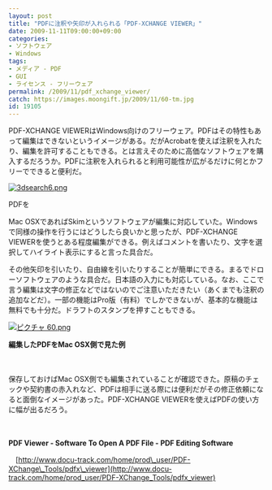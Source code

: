 ```yaml
---
layout: post
title: "PDFに注釈や矢印が入れられる「PDF-XCHANGE VIEWER」"
date: 2009-11-11T09:00:00+09:00
categories:
- ソフトウェア
- Windows
tags: 
- メディア - PDF
- GUI
- ライセンス - フリーウェア
permalink: /2009/11/pdf_xchange_viewer/
catch: https://images.moongift.jp/2009/11/60-tm.jpg
id: 19105
---
```

PDF-XCHANGE VIEWERはWindows向けのフリーウェア。PDFはその特性もあって編集はできないというイメージがある。だがAcrobatを使えば注釈を入れたり、編集を許可することもできる。とは言えそのために高価なソフトウェアを購入するだろうか。PDFに注釈を入れられると利用可能性が広がるだけに何とかフリーでできると便利だ。

  

[![3dsearch6.png](https://images.moongift.jp/2009/11/3dsearch6-tm.jpg)](https://images.moongift.jp/2009/11/3dsearch6.png)  
  
PDFを

  

Mac OSXであればSkimというソフトウェアが編集に対応していた。Windowsで同様の操作を行うにはどうしたら良いかと思ったが、PDF-XCHANGE VIEWERを使うとある程度編集ができる。例えばコメントを書いたり、文字を選択してハイライト表示にすると言った具合だ。

  
  
<!--more-->

その他矢印を引いたり、自由線を引いたりすることが簡単にできる。まるでドローソフトウェアのような具合だ。日本語の入力にも対応している。なお、ここで言う編集は文字の修正などではないのでご注意いただきたい（あくまでも注釈の追加などだ）。一部の機能はPro版（有料）でしかできないが、基本的な機能は無料でも十分だ。ドラフトのスタンプを押すこともできる。

  

[![ピクチャ 60.png](https://images.moongift.jp/2009/11/60-tm.jpg)](https://images.moongift.jp/2009/11/60.png)  
  
**編集したPDFをMac OSX側で見た例**

  

　

  

保存しておけばMac OSX側でも編集されていることが確認できた。原稿のチェックや契約書の赤入れなど、PDFは相手に送る際には便利だがその修正依頼になると面倒なイメージがあった。PDF-XCHANGE VIEWERを使えばPDFの使い方に幅が出るだろう。

  

　

  

**PDF Viewer - Software To Open A PDF File - PDF Editing Software**  
  
　[http://www.docu-track.com/home/prod\_user/PDF-XChange\_Tools/pdfx\_viewer](http://www.docu-track.com/home/prod_user/PDF-XChange_Tools/pdfx_viewer)

  
